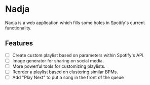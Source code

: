 # Nadja

Nadja is a web application which fills some holes in Spotify's current functionality.

## Features

- [ ] Create custom playlist based on parameters within Spotify's API.
- [ ] Image generator for sharing on social media.
- [ ] More powerful tools for customizing playlists.
- [ ] Reorder a playlist based on clustering similar BPMs.
- [ ] Add "Play Next" to put a song in the front of the queue

